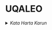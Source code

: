# UQALEO

<details>
  <summary>
    <i>Kata Harta Karun</i>
  </summary>
  <p>
    Setiap bulan ada momentum bagus, dimana ada salah satu hari, grafiknya membentuk pola yang mudah dibaca dan diikuti, itu adalah kesempatan untuk meraih profit yang optimal.
  </p>
	<p> "La paciencia es amarga, pero su fruto es dulce". – Aristóteles
</p>

<details>
  <summary>Klik untuk melihat detail</summary>
  <p>Ini adalah teks yang tersembunyi hingga diklik.</p>
  <p>"Kesabaran adalah kunci." – Anonim</p>
  <p>"Kesabaran itu pahit, tapi buahnya manis." – Aristóteles</p>
</details>

## Tombol add file malam ini tidak berfungsi
